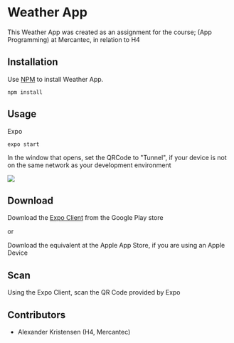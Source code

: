 # Weather App

This Weather App was created as an assignment for the course; (App Programming) at Mercantec, in relation to H4

## Installation

Use [NPM](https://www.npmjs.com/) to install Weather App.

```node
npm install
```

## Usage

Expo
```expo
expo start
```

In the window that opens, set the QRCode to "Tunnel", if your device is not on the same network as your development environment

![](https://i.imgur.com/q0Kmbjz.png)

## Download

Download the [Expo Client](https://play.google.com/store/apps/details?id=host.exp.exponent) from the Google Play store

or 

Download the equivalent at the Apple App Store, if you are using an Apple Device

## Scan

Using the Expo Client, scan the QR Code provided by Expo


## Contributors
- Alexander Kristensen (H4, Mercantec)